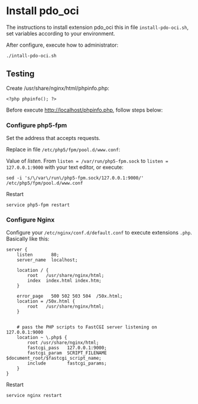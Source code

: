 # Install pdo_oci
The instructions to install extension pdo_oci this in file `install-pdo-oci.sh`, set variables according to your environment.

After configure, execute how to administrator:

    ./intall-pdo-oci.sh

## Testing
Create /usr/share/nginx/html/phpinfo.php:

    <?php phpinfo(); ?>

Before execute [http://localhost/phpinfo.php](), follow steps below:

### Configure php5-fpm

Set the address that accepts requests.

 Replace in file `/etc/php5/fpm/pool.d/www.conf`:

  Value of *listen*. From `listen = /var/run/php5-fpm.sock` to `listen = 127.0.0.1:9000` with your text editor, or execute:

    sed -i 's/\/var\/run\/php5-fpm.sock/127.0.0.1:9000/' /etc/php5/fpm/pool.d/www.conf

Restart

    service php5-fpm restart

### Configure Nginx
Configure your `/etc/nginx/conf.d/default.conf` to execute extensions `.php`. Basically like this:

    server {
        listen       80;
        server_name  localhost;

        location / {
            root   /usr/share/nginx/html;
            index  index.html index.htm;
        }

        error_page   500 502 503 504  /50x.html;
        location = /50x.html {
            root   /usr/share/nginx/html;
        }


        # pass the PHP scripts to FastCGI server listening on 127.0.0.1:9000
        location ~ \.php$ {
            root /usr/share/nginx/html;
            fastcgi_pass   127.0.0.1:9000;
            fastcgi_param  SCRIPT_FILENAME  $document_root/$fastcgi_script_name;
            include        fastcgi_params;
        }
    }

Restart

    service nginx restart

